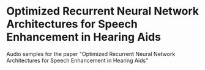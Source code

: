 # Optimized Recurrent Neural Network Architectures for Speech Enhancement in Hearing Aids
Audio samples for the paper "Optimized Recurrent Neural Network Architectures for Speech Enhancement in Hearing Aids"
